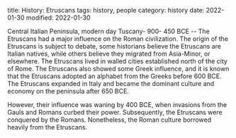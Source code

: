 title: History: Etruscans
tags: history, people
category: history
date: 2022-01-30
modified: 2022-01-30


Central Italian Peninsula, modern day
Tuscany-
 900-
450 BCE
 -- The Etruscans had a major influence
on the Roman civilization. The origin of the Etruscans is subject to
debate, some historians believe the Etruscans are Italian natives,
while others believe they migrated from Asia-Minor, or elsewhere.
The Etruscans lived in walled cities established north of the
city of Rome. The Etruscans also showed some Greek influence, and it
is known that the Etruscans adopted an alphabet from the Greeks
before 600 BCE.
 The Etruscans expanded in Italy and became the
dominant culture and economy on the peninsula after 650 BCE.

However, their influence was waning by 400 BCE,
 when
invasions from the Gauls and Romans curbed their power.
Subsequently, the Etruscans were conquered by the Romans. Nonetheless,
the Roman culture borrowed heavily from the Etruscans.




